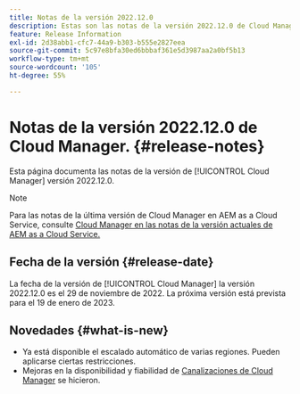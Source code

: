 ```yaml
---
title: Notas de la versión 2022.12.0
description: Estas son las notas de la versión 2022.12.0 de Cloud Manager.
feature: Release Information
exl-id: 2d38abb1-cfc7-44a9-b303-b555e2827eea
source-git-commit: 5c97e8bfa30ed6bbbaf361e5d3987aa2a0bf5b13
workflow-type: tm+mt
source-wordcount: '105'
ht-degree: 55%

---
```



# Notas de la versión 2022.12.0 de Cloud Manager. {#release-notes}

Esta página documenta las notas de la versión de [!UICONTROL Cloud Manager] versión 2022.12.0.

>[!NOTE]
>
>Para las notas de la última versión de Cloud Manager en AEM as a Cloud Service, consulte [Cloud Manager en las notas de la versión actuales de AEM as a Cloud Service.](https://experienceleague.adobe.com/docs/experience-manager-cloud-service/content/implementing/using-cloud-manager/release-notes-cloud-manager/release-notes-cm-current.html?lang=es)

## Fecha de la versión {#release-date}

La fecha de la versión de [!UICONTROL Cloud Manager] la versión 2022.12.0 es el 29 de noviembre de 2022. La próxima versión está prevista para el 19 de enero de 2023.

## Novedades {#what-is-new}

* Ya está disponible el escalado automático de varias regiones. Pueden aplicarse ciertas restricciones.
* Mejoras en la disponibilidad y fiabilidad de [Canalizaciones de Cloud Manager](/help/overview/ci-cd-pipelines.md) se hicieron.
